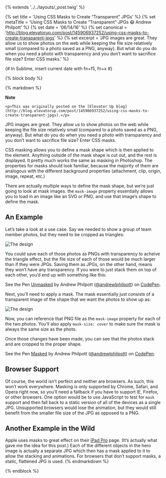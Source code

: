 {% extends '../../layouts/_post.twig' %}

{% set title = 'Using CSS Masks to Create “Transparent” JPGs' %}
{% set metaTitle = 'Using CSS Masks to Create “Transparent” JPGs 😷 Andrew Philpott' %}
{% set date = '06/14/16' %}
{% set canonical = 'http://blog.elevatorup.com/post/145906937252/using-css-masks-to-create-transparent-jpgs' %}
{% set excerpt = 'JPG images are great. They allow us to show photos on the web while keeping the file size relatively small (compared to a photo saved as a PNG, anyway). But what do you do when you need a photo with transparency and you don’t want to sacrifice file size? Enter CSS masks.' %}

{# In Sublime, insert current date with fn+f5, fn+x #}

{% block body %}

{% markdown %}
<aside class="note">
	<strong class="note_hdg">Note</strong>

	<p>This was originally posted on the [Elevator Up blog](http://blog.elevatorup.com/post/145906937252/using-css-masks-to-create-transparent-jpgs).</p>
</aside>

JPG images are great. They allow us to show photos on the web while keeping the file size relatively small (compared to a photo saved as a PNG, anyway). But what do you do when you need a photo with transparency and you don’t want to sacrifice file size? Enter CSS masks.

CSS masking allows you to define a mask shape which is then applied to the element. Anything outside of the mask shape is cut out, and the rest is displayed. It pretty much works the same as masking in Photoshop. The properties for masks should look familiar, because the majority of them are analogous with the different background properties (attachment, clip, origin, image, repeat, etc.)

There are actually multiple ways to define the mask shape, but we’re just going to look at mask images. the `mask-image` property essentially allows you to load in an image like an SVG or PNG, and use that image’s shape to define the mask.

## An Example

Let’s take a look at a use case. Say we needed to show a group of team member photos, but they need to be cropped as triangles:

![The design](http://elevatorup.com/tumblr-post-images/2016-05-06_css-masks/design.jpg)

You could save each of those photos as PNGs with transparency to acheive the triangle effect, but the file size of each of those would be much larger than if they were JPGs. Saving them as JPGs, on the other hand, means they won’t have any transparency. If you were to just stack them on top of each other, you’d end up with something like this:

<p data-height="266" data-theme-id="light" data-slug-hash="EKraeZ" data-default-tab="result" data-user="andrewlphilpott" data-embed-version="2" class="codepen">See the Pen <a href="http://codepen.io/andrewlphilpott/pen/EKraeZ/">Unmasked</a> by Andrew Philpott (<a href="http://codepen.io/andrewlphilpott">@andrewlphilpott</a>) on <a href="http://codepen.io">CodePen</a>.</p>
<script async src="//assets.codepen.io/assets/embed/ei.js"></script>

Next, you’ll need to apply a mask. The mask essentially just consists of a transparent image of the shape that we want the photos to show up as:

![The design](http://elevatorup.com/tumblr-post-images/2016-05-06_css-masks/mask.png)

Now, you can reference that PNG file as the `mask-image` property for each of the two photos. You’ll also apply `mask-size: cover` to make sure the mask is always the same size as the photo.

Once those changes have been made, you can see that the photos stack and are cropped to the proper shape.

<p data-height="266" data-theme-id="light" data-slug-hash="rePaZL" data-default-tab="result" data-user="andrewlphilpott" data-embed-version="2" class="codepen">See the Pen <a href="http://codepen.io/andrewlphilpott/pen/rePaZL/">Masked</a> by Andrew Philpott (<a href="http://codepen.io/andrewlphilpott">@andrewlphilpott</a>) on <a href="http://codepen.io">CodePen</a>.</p>
<script async src="//assets.codepen.io/assets/embed/ei.js"></script>

## Browser Support

Of course, the world isn’t perfect and neither are browsers. As such, this won’t work everywhere. Masking is only supported by Chrome, Safari, and Opera right now, so you’ll need a fallback if you have to support IE, Firefox, or other browsers. One option would be to use JavaScript to test for `mask` support and then fall back to a static version of all of the devices as a single JPG. Unsupported browsers would lose the animation, but they would still benefit from the smaller file size of the JPG as opposed to a PNG.

## Another Example in the Wild

Apple uses masks to great effect on their [iPad Pro](http://www.apple.com/ipad-pro/) page. (It’s actually what gave me the idea for this post.) Each of the different objects in the hero image is actually a separate JPG which then has a mask applied to it to allow the stacking and animations. For browsers that don’t support masks, a static, flattened JPG is used.
{% endmarkdown %}

{% endblock %}
